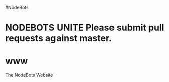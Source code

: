 #NodeBots

NODEBOTS UNITE
Please submit pull requests against master.
=======
www
===

The NodeBots Website
